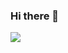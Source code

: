 ### Hi there 👋

![]([https://img.shields.io/badge/Go%20To-my%20personal%20website-yellow/?style=for-the-badge&logo=appveyor](https://img.shields.io/badge/Go%20To-my%20personal%20website-yellow/?style=for-the-badge&logo=appveyor&link=http://beixin.notion.site/))

<!--
**beixinti/beixinti** is a ✨ _special_ ✨ repository because its `README.md` (this file) appears on your GitHub profile.

Here are some ideas to get you started:

- 🔭 I’m currently working on ...
- 🌱 I’m currently learning ...
- 👯 I’m looking to collaborate on ...
- 🤔 I’m looking for help with ...
- 💬 Ask me about ...
- 📫 How to reach me: ...
- 😄 Pronouns: ...
- ⚡ Fun fact: ...
-->

